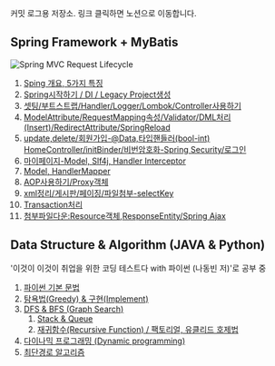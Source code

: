 커밋 로그용 저장소. 링크 클릭하면 노션으로 이동합니다.

## Spring Framework + MyBatis
![Spring MVC Request Lifecycle](https://www.notion.so/image/https%3A%2F%2Fs3-us-west-2.amazonaws.com%2Fsecure.notion-static.com%2Fe9030439-ab76-4cd2-b10f-e57c18d21014%2FUntitled.png?table=block&id=dcbdf509-b8df-4f98-8335-c98ee3563b95&width=2230&userId=3c54194f-345c-42e9-8efe-722a9d9ae0d3&cache=v2)
1. [Sping 개요, 5가지 특징](https://www.notion.so/Spring-5-fe7a76615c8c4e0c9e289c386ea602da)
2. [Spring시작하기 / DI / Legacy Project생성](https://www.notion.so/82-Spring-DI-Legacy-Project-b7a84e5cce3247b0a1fa4fd6c33c60c0)
3. [셋팅/부트스트랩/Handler/Logger/Lombok/Controller사용하기](https://www.notion.so/83-Handler-Logger-Lombok-Controller-051eece844e34bc3b99a5c208c634ff0)
4. [ModelAttribute/RequestMapping속성/Validator/DML처리(Insert)/RedirectAttribute/SpringReload](https://www.notion.so/84-ModelAttribute-RequestMapping-Validator-AOP-6e0b1fa6080b4797aa2ca62d0aa297ca)
5. [update,delete/회원가입-@Data,타입핸들러(bool-int) HomeController/initBinder/비번암호화-Spring Security/로그인](https://www.notion.so/85-update-delete-Data-bool-int-HomeController-initBinder-Spring-Security-220a146fb5a546e689b9ba35054db28b)
6. [마이페이지-Model, Slf4j, Handler Interceptor](https://www.notion.so/86-Model-Slf4j-Handler-Interceptor-a2c72bc0035a4b0eb6af3e143f418f6e)
7. [Model, HandlerMapper](https://www.notion.so/Model-Handler-Mapper-c97830cd673f444cb8eae1f0af4f3908)
8. [AOP사용하기/Proxy객체](https://www.notion.so/87-AOP-Proxy-aa790732166b47838623c164f722c69f)
9. [xml정리/게시판/페이징/파일첨부-selectKey](https://www.notion.so/88-xml-081c0adf7652444dac3adcb142e6d2df)
10. [Transaction처리](https://www.notion.so/89-Transaction-c892fe266f7443d9a8a863a222626a51)
11. [첨부파일다운:Resource객체,ResponseEntity/Spring Ajax](https://www.notion.so/90-Resource-ResponseEntity-Spring-Ajax-8b7ecc69070f43fc9137ace83f05e25b)

## Data Structure & Algorithm (JAVA & Python)
'이것이 이것이 취업을 위한 코딩 테스트다 with 파이썬 (나동빈 저)'로 공부 중

1. [파이썬 기본 문법](https://www.notion.so/1-151a1d16207d4c47a5f080ade9cf6258)
2. [탐욕법(Greedy) & 구현(Implement)](https://www.notion.so/2-Greedy-Implement-551b56596cca49778faaa7027f7e7437)
3. [DFS & BFS (Graph Search)](https://www.notion.so/3-DFS-BFS-Graph-Search-2d818668b8f74c4ea1779044c010c598)
    1. [Stack & Queue](https://www.notion.so/3-1-Stack-Queue-dbd5b694cdeb44818e8bc9b8c24dd1da)
    2. [재귀함수(Recursive Function) / 팩토리얼, 유클리드 호제법](https://www.notion.so/3-2-Recursive-Function-c556932286dc47e381186af99a145670)
4. [다이나믹 프로그래밍 (Dynamic programming)](https://www.notion.so/6-Dynamic-programming-3f1e72087655410098818313327ea4b8)
5. [최단경로 알고리즘](https://www.notion.so/e52818a97ba8457c85d95a9085be4eb1)
